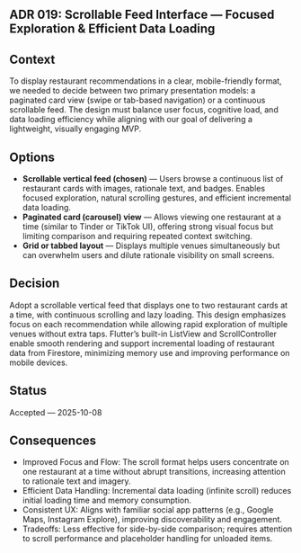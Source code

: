 ## ADR 019: Scrollable Feed Interface — Focused Exploration & Efficient Data Loading

## Context

To display restaurant recommendations in a clear, mobile-friendly format, we needed to decide between two primary presentation models: a paginated card view (swipe or tab-based navigation) or a continuous scrollable feed. The design must balance user focus, cognitive load, and data loading efficiency while aligning with our goal of delivering a lightweight, visually engaging MVP.

## Options

- **Scrollable vertical feed (chosen)** — Users browse a continuous list of restaurant cards with images, rationale text, and badges. Enables focused exploration, natural scrolling gestures, and efficient incremental data loading.
- **Paginated card (carousel) view** — Allows viewing one restaurant at a time (similar to Tinder or TikTok UI), offering strong visual focus but limiting comparison and requiring repeated context switching.
- **Grid or tabbed layout** — Displays multiple venues simultaneously but can overwhelm users and dilute rationale visibility on small screens.

## Decision

Adopt a scrollable vertical feed that displays one to two restaurant cards at a time, with continuous scrolling and lazy loading. This design emphasizes focus on each recommendation while allowing rapid exploration of multiple venues without extra taps.
Flutter’s built-in ListView and ScrollController enable smooth rendering and support incremental loading of restaurant data from Firestore, minimizing memory use and improving performance on mobile devices.

## Status

Accepted — 2025-10-08

## Consequences

- Improved Focus and Flow: The scroll format helps users concentrate on one restaurant at a time without abrupt transitions, increasing attention to rationale text and imagery.
- Efficient Data Handling: Incremental data loading (infinite scroll) reduces initial loading time and memory consumption.
- Consistent UX: Aligns with familiar social app patterns (e.g., Google Maps, Instagram Explore), improving discoverability and engagement.
- Tradeoffs: Less effective for side-by-side comparison; requires attention to scroll performance and placeholder handling for unloaded items.
